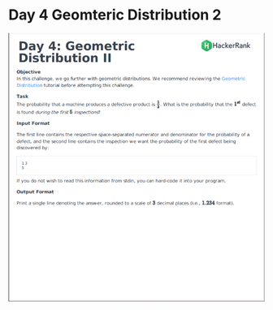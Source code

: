 # Day 4 Geomteric Distribution 2
![](https://github.com/govindrathore27/10-Days-of-Stats/blob/main/Day%204/Day%204%20Geometric%20Distribution%202/Day%204%20Geomteric%20Distribution%202.PNG)
